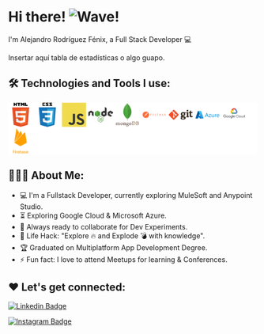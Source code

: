 # Hi there! <img src="https://user-images.githubusercontent.com/42378118/110234147-e3259600-7f4e-11eb-95be-0c4047144dea.gif" alt="Wave!" width="30" height="30">

I'm Alejandro Rodríguez Fénix, a Full Stack Developer 💻

<!-- ![coding](https://camo.githubusercontent.com/5352b6b2b973a416adb9f788796e6e861e6ff286d2d83780df8ef7d90d4ca349/68747470733a2f2f6d656469612e67697068792e636f6d2f6d656469612f53576f536b4e36447854737a71494b4571762f67697068792e676966) --> Insertar aquí tabla de estadísticas o algo guapo.

## 🛠️ Technologies and Tools I use:
<div style="background-color: rgb(255,255,255)">
<img src="https://raw.githubusercontent.com/devicons/devicon/master/icons/html5/html5-original-wordmark.svg" width="50" height="50"> 
<img src="https://raw.githubusercontent.com/devicons/devicon/master/icons/css3/css3-original-wordmark.svg" width="50" height="50">  
<!-- <img src="https://raw.githubusercontent.com/devicons/devicon/master/icons/sass/sass-original.svg" width="50" height="50"> -->  
<img src="https://raw.githubusercontent.com/devicons/devicon/master/icons/javascript/javascript-original.svg" width="50" height="50"> 
<!-- <img src="https://raw.githubusercontent.com/devicons/devicon/master/icons/react/react-original-wordmark.svg" width="50" height="50">  -->
<img src="https://raw.githubusercontent.com/devicons/devicon/master/icons/nodejs/nodejs-original-wordmark.svg" width="50" height="50">  
<img src="https://raw.githubusercontent.com/devicons/devicon/master/icons/mongodb/mongodb-original-wordmark.svg" width="50" height="50"> 
<img src="https://raw.githubusercontent.com/devicons/devicon/master/icons/postman/postman-original-wordmark.svg" width="50" height="50"> 
<img src="https://raw.githubusercontent.com/devicons/devicon/master/icons/git/git-original-wordmark.svg" width="50" height="50"> 
<img src="https://raw.githubusercontent.com/devicons/devicon/master/icons/azure/azure-original-wordmark.svg" width="50" height="50"> 
<img src="https://raw.githubusercontent.com/devicons/devicon/master/icons/googlecloud/googlecloud-original-wordmark.svg" width="50" height="50"> 
<img src="https://raw.githubusercontent.com/devicons/devicon/master/icons/firebase/firebase-plain-wordmark.svg" width="50" height="50"> 
</div>

## 👨🏻‍💻 About Me:
- 💻 I'm a Fullstack Developer, currently exploring MuleSoft and Anypoint Studio.
- ⏳ Exploring Google Cloud & Microsoft Azure.
- 🚀 Always ready to collaborate for Dev Experiments.
- 🎯 Life Hack: "Explore 🔥 and Explode 💣 with knowledge".
- 🏆 Graduated on Multiplatform App Development Degree.
- ⚡ Fun fact: I love to attend Meetups for learning & Conferences.

## ❤️ Let's get connected:
[![Linkedin Badge](https://img.shields.io/badge/-LinkedIn-blue?style=flat-square&logo=Linkedin&logoColor=white&link=https://www.linkedin.com/in/alejandro-rodriguez-fenix-09861a297/)]([https://www.linkedin.com/in/alejandro-rodríguez-fénix/](https://www.linkedin.com/in/alejandro-rodriguez-fenix-09861a297/))
<!-- [![Twitter Badge](https://img.shields.io/badge/-Twitter-1DA1F2?style=flat-square&logo=Twitter&logoColor=white&link=https://twitter.com/alejandrofenix)](https://twitter.com/alejandrofenix) -->
<!-- [![Facebook Badge](https://img.shields.io/badge/-Facebook-4267B2?style=flat-square&logo=Facebook&logoColor=white&link=https://www.facebook.com/alejandro.rodriguezfenix)](https://www.facebook.com/alejandro.rodriguezfenix) --> 
[![Instagram Badge](https://img.shields.io/badge/-Instagram-E4405F?style=flat-square&logo=Instagram&logoColor=white&link=https://www.instagram.com/alejandrofenix)](https://www.instagram.com/alejandrofenix)



<!--
Hi there!  <img height="50px" src="https://user-images.githubusercontent.com/42378118/110234147-e3259600-7f4e-11eb-95be-0c4047144dea.gif">

I'm Alejandro Rodríguez Fénix, Full Stack Developer 💻

<img src="https://camo.githubusercontent.com/5352b6b2b973a416adb9f788796e6e861e6ff286d2d83780df8ef7d90d4ca349/68747470733a2f2f6d656469612e67697068792e636f6d2f6d656469612f53576f536b4e36447854737a71494b4571762f67697068792e676966">

🛠️ Technologies and Tools I use:

<img src="https://raw.githubusercontent.com/devicons/devicon/master/icons/html5/html5-original-wordmark.svg" alt="html5" width="40" height="40" style="max-width: 100%;">
css3 sass javascript webpack react gatsby nodejs express mongodb postman git azure google cloud firebase

👨🏻‍💻 About Me:
💻 I'm a Fullstack Developer, currently exploring MuleSoft and Anypoint Studio
⏳ Exploring Google Cloud & Microsoft Azure
🚀 Always ready to collaborate for Dev Experiments
🎯 Life Hack: "Explore 🔥 and Explode 💣 with knowledge"
🏆 Graduated on Multiplatform App Development Degree
⚡ Fun fact: I love to attend Meetups for learning & Conferences
❤️ Let's get connected:

Linkedin Badge Twitter Badge Facebook Badge Instagram Badge Linkedin Badge
<p align="center">BADGE.S HERE</p>
<img src=" "> 
--> 

